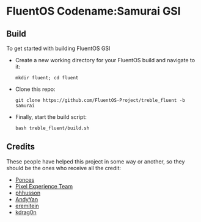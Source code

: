 # FluentOS Codename:Samurai GSI

## Build

To get started with building FluentOS GSI
- Create a new working directory for your FluentOS build and navigate to it:
    ```
    mkdir fluent; cd fluent
    ```
- Clone this repo:
    ```
    git clone https://github.com/FluentOS-Project/treble_fluent -b samurai
    ```
- Finally, start the build script:
    ```
    bash treble_fluent/build.sh
    ```

## Credits
These people have helped this project in some way or another, so they should be the ones who receive all the credit:
- [Ponces](https://github.com/ponces)
- [Pixel Experience Team](https://download.pixelexperience.org/about)
- [phhusson](https://github.com/phhusson)
- [AndyYan](https://github.com/AndyCGYan)
- [eremitein](https://github.com/eremitein)
- [kdrag0n](https://github.com/kdrag0n)
